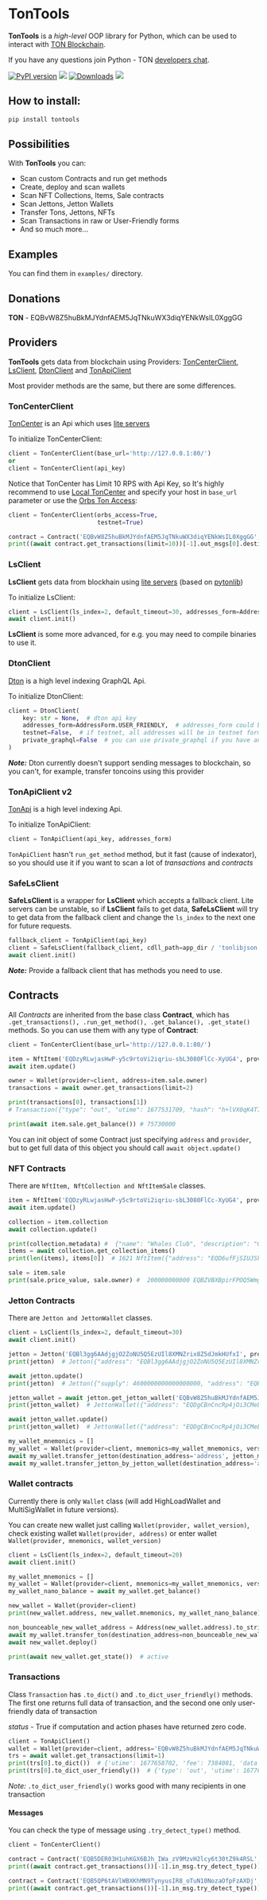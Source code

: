 # TonTools

__TonTools__ is a _high-level_ OOP library for Python, which can be used to interact with [TON Blockchain](https://ton.org).

If you have any questions join Python - TON [developers chat](https://t.me/pythonnton).

[comment]: <> ([![PyPI version]&#40;https://badge.fury.io/py/tontools.svg&#41;]&#40;https://badge.fury.io/py/tontools&#41;)

[![PyPI version](https://badge.fury.io/py/tontools.svg)](https://badge.fury.io/py/tontools) ![](https://pepy.tech/badge/tontools) [![Downloads](https://static.pepy.tech/badge/tontools/month)](https://pepy.tech/project/tontools) [![](https://img.shields.io/badge/%F0%9F%92%8E-TON-grey)](https://ton.org)
## How to install:

```bash
pip install tontools
```
## Possibilities
With __TonTools__ you can:
* Scan custom Contracts and run get methods
* Create, deploy and scan wallets
* Scan NFT Collections, Items, Sale contracts
* Scan Jettons, Jetton Wallets
* Transfer Tons, Jettons, NFTs
* Scan Transactions in raw or User-Friendly forms
* And so much more...
## Examples
You can find them in `examples/` directory.

## Donations
__TON__ - EQBvW8Z5huBkMJYdnfAEM5JqTNkuWX3diqYENkWsIL0XggGG

## Providers

__TonTools__ gets data from blockchain using Providers: [TonCenterClient](https://toncenter.com/api/v2/), [LsClient](https://ton.org/docs/participate/nodes/node-types),
[DtonClient](https://docs.dton.io/dton/) and [TonApiClient](https://tonapi.io/swagger-ui) 

Most provider methods are the same, but there are some differences.

### TonCenterClient

[TonCenter](https://toncenter.com/api/v2/) is an Api which uses [lite servers](https://ton.org/docs/participate/nodes/node-types)

To initialize TonCenterClient: 
```python
client = TonCenterClient(base_url='http://127.0.0.1:80/')
or
client = TonCenterClient(api_key)
```
Notice that TonCenter has Limit 10 RPS with Api Key, so It's highly recommend to use [Local TonCenter](https://github.com/toncenter/ton-http-api) 
and specify your host in `base_url` parameter or use the [Orbs Ton Access](https://www.orbs.com/ton-access/): 

```python
client = TonCenterClient(orbs_access=True,
                         testnet=True)

contract = Contract('EQBvW8Z5huBkMJYdnfAEM5JqTNkuWX3diqYENkWsIL0XggGG', client)
print((await contract.get_transactions(limit=10))[-1].out_msgs[0].destination)  # kQCdaMggjCXoW867yRXilPw2bu8Av9dSBlGGCdDPIGNLKM8N
```

### LsClient

**LsClient** gets data from blockhain using [lite servers](https://ton.org/docs/participate/nodes/node-types) (based on [pytonlib](https://github.com/psylopunk/pytonlib))

To initialize LsClient: 
```python
client = LsClient(ls_index=2, default_timeout=30, addresses_form=AddressForm.USER_FRIENDLY)
await client.init()
```
**LsClient** is some more advanced, for e.g. you may need to compile binaries to use it.

### DtonClient
[Dton](https://docs.dton.io/dton) is a high level indexing GraphQL Api. 

To initialize DtonClient:
```python
client = DtonClient(
    key: str = None,  # dton api key
    addresses_form=AddressForm.USER_FRIENDLY,  # addresses_form could be RAW or USER_FRIENDLY
    testnet=False,  # if testnet, all addresses will be in testnet form and base url will start with https://testnet.dton.io/
    private_graphql=False  # you can use private_graphql if you have an api key
)
```
**_Note:_** Dton currently doesn't support sending messages to blockchain, so you can't, for example, transfer toncoins using this provider


### TonApiClient v2

[TonApi](https://tonapi.io/api-v2) is a high level indexing Api. 

To initialize TonApiClient: 
```python
client = TonApiClient(api_key, addresses_form)
```
`TonApiClient` hasn't `run_get_method` method, but it fast (cause of indexator), so 
you should use it if you want to scan a lot of _transactions_ and _contracts_  


### SafeLsClient

**SafeLsClient** is a wrapper for **LsClient** which accepts a fallback client.
Lite servers can be unstable, so if **LsClient** fails to get data, **SafeLsClient** 
will try to get data from the fallback client and change the `ls_index` to the next one for future requests.
```python
fallback_client = TonApiClient(api_key)
client = SafeLsClient(fallback_client, cdll_path=app_dir / 'tonlibjson.dll')
await client.init()
```
**_Note:_** Provide a fallback client that has methods you need to use.


## Contracts
All _Contracts_ are inherited from the base class **Contract**, which has 
`.get_transactions(), .run_get_method(), .get_balance(), .get_state()` methods.
So you can use them with any type of **Contract**:
```python
client = TonCenterClient(base_url='http://127.0.0.1:80/')

item = NftItem('EQDzyRLwjasHwP-y5c9rtoVi2iqriu-sbL3080FlCc-XyUG4', provider=client)
await item.update()

owner = Wallet(provider=client, address=item.sale.owner)
transactions = await owner.get_transactions(limit=2)

print(transactions[0], transactions[1])
# Transaction({"type": "out", "utime": 1677531709, "hash": "h+lVX0qK4T76QtRqC0FWWGhLptgPLM4MjSEbgKODcFc=", "value": 2500.0, "from": "EQBZVBXBpirFPOQ5Wmgi5Es2hDCRAfiT3i5JRy_gVsJOlpZv", "to": "EQBfAN7LfaUYgXZNw5Wc7GBgkEX2yhuJ5ka95J1JJwXXf4a8", "comment": "6017835"}) Transaction({"type": "in", "utime": 1677413260, "hash": "erk0nLWW9W3m9boFM+/9v0YSeRz1jJvpyiRQYEgN5AE=", "value": 1e-09, "from": "EQCPGzW1dJURRybL41Q3KYfzX4fZdQUeY8-7-TKyeR7f-7cU", "to": "EQBZVBXBpirFPOQ5Wmgi5Es2hDCRAfiT3i5JRy_gVsJOlpZv", "comment": ""})

print(await item.sale.get_balance()) # 75730000

```
You can init object of some Contract just specifying `address` and `provider`,
but to get full data of this object you should call `await object.update()`

### NFT Contracts

There are `NftItem, NftCollection and NftItemSale` classes.
```python
item = NftItem('EQDzyRLwjasHwP-y5c9rtoVi2iqriu-sbL3080FlCc-XyUG4', provider=client)
await item.update()

collection = item.collection
await collection.update()

print(collection.metadata) #  {"name": "Whales Club", "description": "Collection limited to 10000 utility-enabled NFTs, where the token is your membership to the Whales Club. Join the club and participate in weekly Ambra token giveaways, have access to the most profitable Ton Whales decentralized staking pools and many other useful club privileges.", "external_link": "https://tonwhales.com/club", "external_url": "https://tonwhales.com/club", "image": "ipfs://QmZc5PwuyVKSV4urDTArqfDbkGVjkKs6q4dBk8kpPt1bqD/logo.gif", "social_links": ["https://t.me/tonwhalesnft", "https://t.me/tonwhalesnften", "https://twitter.com/whalescorp"], "cover_image": "ipfs://QmZc5PwuyVKSV4urDTArqfDbkGVjkKs6q4dBk8kpPt1bqD/cover.gif"}
items = await collection.get_collection_items()
print(len(items), items[0])  # 1621 NftItem({"address": "EQD6ufFjSIUJSkbVuV7w00ORT8UvoMLQ9RDZ1lJ8sYh3cOIx"})

sale = item.sale
print(sale.price_value, sale.owner) #  200000000000 EQBZVBXBpirFPOQ5Wmgi5Es2hDCRAfiT3i5JRy_gVsJOlpZv
```

### Jetton Contracts
There are `Jetton and JettonWallet` classes.
```python
client = LsClient(ls_index=2, default_timeout=30)
await client.init()

jetton = Jetton('EQBl3gg6AAdjgjO2ZoNU5Q5EzUIl8XMNZrix8Z5dJmkHUfxI', provider=client)
print(jetton)  # Jetton({"address": "EQBl3gg6AAdjgjO2ZoNU5Q5EzUIl8XMNZrix8Z5dJmkHUfxI"})

await jetton.update()
print(jetton)  # Jetton({"supply": 4600000000000000000, "address": "EQBl3gg6AAdjgjO2ZoNU5Q5EzUIl8XMNZrix8Z5dJmkHUfxI", "decimals": 9, "symbol": "LAVE", "name": "Lavandos", "description": "This is a universal token for use in all areas of the decentralized Internet in the TON blockchain, web3, Telegram bots, TON sites. Issue of 4.6 billion coins. Telegram channels: Englishversion: @lave_eng \u0420\u0443\u0441\u0441\u043a\u043e\u044f\u0437\u044b\u0447\u043d\u0430\u044f \u0432\u0435\u0440\u0441\u0438\u044f: @lavet", "image": "https://i.ibb.co/Bj5KqK4/IMG-20221213-115545-207.png", "token_supply": 4600000000.0})

jetton_wallet = await jetton.get_jetton_wallet('EQBvW8Z5huBkMJYdnfAEM5JqTNkuWX3diqYENkWsIL0XggGG')  # for TonCenterClient and LsClient
print(jetton_wallet)  # JettonWallet({"address": "EQDgCBnCncRp4jOi3CMeLn-b71gymAX3W28YZT3Dn0a2dKj-"})

await jetton_wallet.update()
print(jetton_wallet)  # JettonWallet({"address": "EQDgCBnCncRp4jOi3CMeLn-b71gymAX3W28YZT3Dn0a2dKj-", "balance": 10000000000000, "owner": "EQBvW8Z5huBkMJYdnfAEM5JqTNkuWX3diqYENkWsIL0XggGG", "jetton_master_address": "EQBl3gg6AAdjgjO2ZoNU5Q5EzUIl8XMNZrix8Z5dJmkHUfxI"})

my_wallet_mnemonics = []
my_wallet = Wallet(provider=client, mnemonics=my_wallet_mnemonics, version='v4r2')
await my_wallet.transfer_jetton(destination_address='address', jetton_master_address=jetton.address, jettons_amount=1000, fee=0.15)  # for TonCenterClient and LsClient
await my_wallet.transfer_jetton_by_jetton_wallet(destination_address='address', jetton_wallet='your jetton wallet address', jettons_amount=1000, fee=0.1)  # for all clients
```


### Wallet contracts
Currently there is only `Wallet` class (will add HighLoadWallet and MultiSigWallet in future versions).

You can create new wallet just calling `Wallet(provider, wallet_version)`, check existing wallet `Wallet(provider, address)` or enter wallet `Wallet(provider, mnemonics, wallet_version)`
```python
client = LsClient(ls_index=2, default_timeout=20)
await client.init()

my_wallet_mnemonics = []
my_wallet = Wallet(provider=client, mnemonics=my_wallet_mnemonics, version='v4r2')
my_wallet_nano_balance = await my_wallet.get_balance()

new_wallet = Wallet(provider=client)
print(new_wallet.address, new_wallet.mnemonics, my_wallet_nano_balance)  # EQBcMK8CBrZKfSYdvT8FDVo1TxZV_d3Lz-xPyGp8c7mUacko ['federal', 'memory', 'scare', 'exact', 'extend', 'rain', 'private', 'ribbon', 'inspire', 'capital', 'arrow', 'glimpse', 'toy', 'double', 'man', 'speak', 'imitate', 'hint', 'dinner', 'oblige', 'rather', 'answer', 'unfold', 'small'] 496348289

non_bounceable_new_wallet_address = Address(new_wallet.address).to_string(True, True, False)
await my_wallet.transfer_ton(destination_address=non_bounceable_new_wallet_address, amount=0.02, message='just random comment')
await new_wallet.deploy()

print(await new_wallet.get_state())  # active
```

### Transactions
Class `Transaction` has `.to_dict()` and `.to_dict_user_friendly()` methods.
The first one returns full data of transaction, and the second one only user-friendly data of transaction

*status* - True if computation and action phases have returned zero code.
```python
client = TonApiClient()
wallet = Wallet(provider=client, address='EQBvW8Z5huBkMJYdnfAEM5JqTNkuWX3diqYENkWsIL0XggGG')
trs = await wallet.get_transactions(limit=1) 
print(trs[0].to_dict())  # {'utime': 1677658702, 'fee': 7384081, 'data': 'a lot of bytes :)', 'hash': 'skqFysIHksJDkH8Sy4UAKmQSuW95WGS6V/XD/QaJCdE=', 'in_msg': {'created_lt': 35690250000001, 'source': '', 'destination': 'EQBvW8Z5huBkMJYdnfAEM5JqTNkuWX3diqYENkWsIL0XggGG', 'value': 0, 'msg_data': 'a lot of bytes :'}, 'out_msgs': [{'created_lt': 35690250000002, 'source': 'EQBvW8Z5huBkMJYdnfAEM5JqTNkuWX3diqYENkWsIL0XggGG', 'destination': 'EQDgCBnCncRp4jOi3CMeLn-b71gymAX3W28YZT3Dn0a2dKj-', 'value': 100000000, 'msg_data': 'te6ccgEBAQEAVwAAqg+KfqUAAAAAAAAAAF6NSlEACADvv6jNfMa6nPxbbgyeiO7riR4Cq0JAynas1pLFqNpq9wAd9/UZr5jXU5+LbcGT0R3dcSPAVWhIGU7VmtJYtRtNXsA='}]}
print(trs[0].to_dict_user_friendly())  # {'type': 'out', 'utime': 1677658702, 'status': True, 'hash': 'skqFysIHksJDkH8Sy4UAKmQSuW95WGS6V/XD/QaJCdE=', 'value': 0.1, 'from': 'EQBvW8Z5huBkMJYdnfAEM5JqTNkuWX3diqYENkWsIL0XggGG', 'to': 'EQDgCBnCncRp4jOi3CMeLn-b71gymAX3W28YZT3Dn0a2dKj-', 'comment': ''}
```
_Note:_ `.to_dict_user_friendly()` works good with many recipients in one transaction
#### Messages
You can check the type of message using `.try_detect_type()` method.
```python
client = TonCenterClient()

contract = Contract('EQB5DER03H1uhKGX6BJh_IWa_zV9MzvH2lcy6t30tZ9k4RSL', client)
print((await contract.get_transactions())[-1].in_msg.try_detect_type())  # JettonTransferNotificationMessage

contract = Contract('EQB5QP6tAVlWBXKhMN9TynyusIR8_oTuN10NozaOfpFzAXDj', client)
print((await contract.get_transactions())[-1].in_msg.try_detect_type())  # JettonInternalTransferMessage
```
